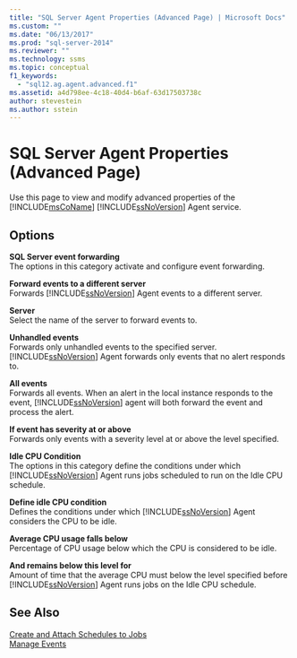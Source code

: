 ```yaml
---
title: "SQL Server Agent Properties (Advanced Page) | Microsoft Docs"
ms.custom: ""
ms.date: "06/13/2017"
ms.prod: "sql-server-2014"
ms.reviewer: ""
ms.technology: ssms
ms.topic: conceptual
f1_keywords: 
  - "sql12.ag.agent.advanced.f1"
ms.assetid: a4d798ee-4c18-40d4-b6af-63d17503738c
author: stevestein
ms.author: sstein
---
```

# SQL Server Agent Properties (Advanced Page)
  Use this page to view and modify advanced properties of the [!INCLUDE[msCoName](../../includes/msconame-md.md)] [!INCLUDE[ssNoVersion](../../includes/ssnoversion-md.md)] Agent service.  
  
## Options  
 **SQL Server event forwarding**  
 The options in this category activate and configure event forwarding.  
  
 **Forward events to a different server**  
 Forwards [!INCLUDE[ssNoVersion](../../includes/ssnoversion-md.md)] Agent events to a different server.  
  
 **Server**  
 Select the name of the server to forward events to.  
  
 **Unhandled events**  
 Forwards only unhandled events to the specified server. [!INCLUDE[ssNoVersion](../../includes/ssnoversion-md.md)] Agent forwards only events that no alert responds to.  
  
 **All events**  
 Forwards all events. When an alert in the local instance responds to the event, [!INCLUDE[ssNoVersion](../../includes/ssnoversion-md.md)] agent will both forward the event and process the alert.  
  
 **If event has severity at or above**  
 Forwards only events with a severity level at or above the level specified.  
  
 **Idle CPU Condition**  
 The options in this category define the conditions under which [!INCLUDE[ssNoVersion](../../includes/ssnoversion-md.md)] Agent runs jobs scheduled to run on the Idle CPU schedule.  
  
 **Define idle CPU condition**  
 Defines the conditions under which [!INCLUDE[ssNoVersion](../../includes/ssnoversion-md.md)] Agent considers the CPU to be idle.  
  
 **Average CPU usage falls below**  
 Percentage of CPU usage below which the CPU is considered to be idle.  
  
 **And remains below this level for**  
 Amount of time that the average CPU must below the level specified before [!INCLUDE[ssNoVersion](../../includes/ssnoversion-md.md)] Agent runs jobs on the Idle CPU schedule.  
  
## See Also  
 [Create and Attach Schedules to Jobs](create-and-attach-schedules-to-jobs.md)   
 [Manage Events](manage-events.md)  
  
  
